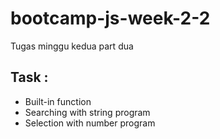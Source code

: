 # bootcamp-js-week-2-2
 Tugas minggu kedua part dua

## Task :
- Built-in function
- Searching with string program
- Selection with number program
